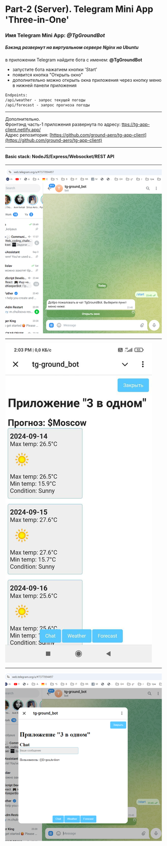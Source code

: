 # Part-2 (Server). Telegram Mini App 'Three-in-One'

### Имя Telegram Mini App: *@TgGroundBot*

##### Бэкэнд развернут на виртуальном сервере Nginx на Ubuntu



 в приложении Telegram найдите бота с именем: **@TgGroundBot**
 - запустите бота нажатием кнопки 'Start'
 - появится кнопка "Открыть окно"
 - дополнительно можно открыть окна приложения через кнопку меню в нижней панели приложения

 ```
 Endpoints:
 /api/weather - запрос текущей погоды  
 /api/forecast - запрос прогноза погоды
 
 ```


---
Дополнительно.  
Фронтэнд часть-1 приложения развернута по адресу: [ttps://tg-app-client.netlify.app/](ttps://tg-app-client.netlify.app/)  
Адрес репозитория: [https://github.com/ground-aero/tg-app-client](https://github.com/ground-aero/tg-app-client)  

---

#### Basic stack: NodeJS/Express/Websocket/REST API

---

![img-1](/images/startMenu.png)  

---

![img-2](/images/weatherWindow.jpg)

---

![img-3](/images/chatWindow.png)